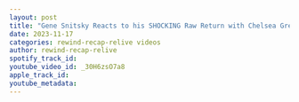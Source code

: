 ```yaml
---
layout: post
title: "Gene Snitsky Reacts to his SHOCKING Raw Return with Chelsea Green #shorts"
date: 2023-11-17
categories: rewind-recap-relive videos
author: rewind-recap-relive
spotify_track_id: 
youtube_video_id: _30H6zsO7a8
apple_track_id: 
youtube_metadata: 
---
```

